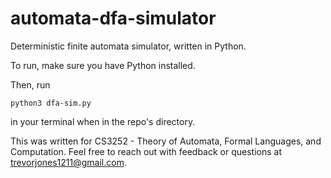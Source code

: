 # automata-dfa-simulator
Deterministic finite automata simulator, written in Python.

To run, make sure you have Python installed.

Then, run

```
python3 dfa-sim.py
```

in your terminal when in the repo's directory.

This was written for CS3252 - Theory of Automata, Formal Languages, and Computation.
Feel free to reach out with feedback or questions at trevorjones1211@gmail.com.